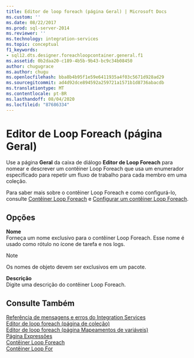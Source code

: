 ```yaml
---
title: Editor de loop foreach (página Geral) | Microsoft Docs
ms.custom: ''
ms.date: 08/22/2017
ms.prod: sql-server-2014
ms.reviewer: ''
ms.technology: integration-services
ms.topic: conceptual
f1_keywords:
- sql12.dts.designer.foreachloopcontainer.general.f1
ms.assetid: 0b2daa20-c189-4b5b-9b43-bc9c34b08450
author: chugugrace
ms.author: chugu
ms.openlocfilehash: bba8b4b95f1e59e6411935a4f03c5671d928ad29
ms.sourcegitcommit: ad4d92dce894592a259721a1571b1d8736abacdb
ms.translationtype: MT
ms.contentlocale: pt-BR
ms.lasthandoff: 08/04/2020
ms.locfileid: "87686334"
---
```

# <a name="foreach-loop-editor-general-page"></a>Editor de Loop Foreach (página Geral)
  Use a página **Geral** da caixa de diálogo **Editor de Loop Foreach** para nomear e descrever um contêiner Loop Foreach que usa um enumerador especificado para repetir um fluxo de trabalho para cada membro em uma coleção.  
  
 Para saber mais sobre o contêiner Loop Foreach e como configurá-lo, consulte [Contêiner Loop Foreach](control-flow/foreach-loop-container.md) e [Configurar um contêiner Loop Foreach](../../2014/integration-services/configure-a-foreach-loop-container.md).  
  
## <a name="options"></a>Opções  
 **Nome**  
 Forneça um nome exclusivo para o contêiner Loop Foreach. Esse nome é usado como rótulo no ícone de tarefa e nos logs.  
  
> [!NOTE]  
>  Os nomes de objeto devem ser exclusivos em um pacote.  
  
 **Descrição**  
 Digite uma descrição do contêiner Loop Foreach.  
  
## <a name="see-also"></a>Consulte Também  
 [Referência de mensagens e erros do Integration Services](../../2014/integration-services/integration-services-error-and-message-reference.md)   
 [Editor de loop foreach &#40;página de coleção&#41;](../../2014/integration-services/foreach-loop-editor-collection-page.md)   
 [Editor de loop foreach &#40;página Mapeamentos de variáveis&#41;](../../2014/integration-services/foreach-loop-editor-variable-mappings-page.md)   
 [Página Expressões](expressions/expressions-page.md)   
 [Contêiner Loop Foreach](control-flow/foreach-loop-container.md)   
 [Contêiner Loop For](control-flow/for-loop-container.md)  
  
  
